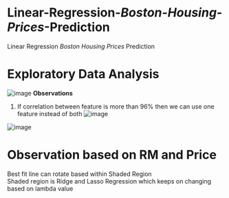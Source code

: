 # Linear-Regression-_Boston-Housing-Prices_-Prediction
Linear Regression _Boston Housing Prices_ Prediction

# Exploratory Data Analysis
![image](https://user-images.githubusercontent.com/38419795/195986745-7b1ff44b-cd77-44db-8393-de9c57ec1ad1.png)
**Observations** </br>
1. If correlation between feature is more than 96% then we can use one feature instead of both
![image](https://user-images.githubusercontent.com/38419795/195986803-c28f5202-7717-4f7f-8e1f-82c87ac3647b.png)

![image](https://user-images.githubusercontent.com/38419795/195986846-ed2f865e-3d39-4432-9a10-f097e73f352b.png)

# Observation based on RM and Price
Best fit line can rotate based within Shaded Region </br>
Shaded region is Ridge and Lasso Regression which keeps on changing based on lambda value
